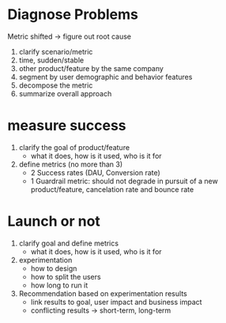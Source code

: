 
# Diagnose Problems
Metric shifted -> figure out root cause

1. clarify scenario/metric
2. time, sudden/stable
3. other product/feature by the same company
4. segment by user demographic and behavior features
5. decompose the metric
6. summarize overall approach



# measure success
1. clarify the goal of product/feature
   - what it does, how is it used, who is it for
2. define metrics (no more than 3)
    - 2 Success rates (DAU, Conversion rate)
    - 1 Guardrail metric: should not degrade in pursuit of a new product/feature, cancelation rate and bounce rate


# Launch or not 
1. clarify goal and define metrics
   - what it does, how is it used, who is it for
2. experimentation
   - how to design
   - how to split the users
   - how long to run it
3. Recommendation based on experimentation results
   - link results to goal, user impact and business impact
   - conflicting results -> short-term, long-term
